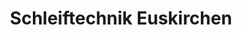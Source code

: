 ---
title: "Schleiftechnik Euskirchen"
url: /euskirchen/schleiftechnik-euskirchen/
shop: Baumarkt
---
